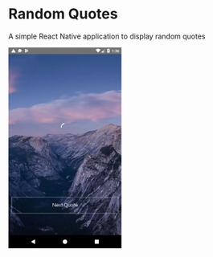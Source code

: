 # Random Quotes

A simple React Native application to display random quotes


<img src="appDemo.gif" height="400" alt="Screenshot"/>
